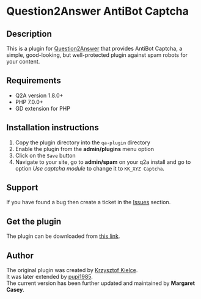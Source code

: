 # Question2Answer AntiBot Captcha

## Description

This is a plugin for [Question2Answer][Q2A] that provides AntiBot Captcha, a simple, good-looking, but well-protected
plugin against spam robots for your content.

## Requirements

* Q2A version 1.8.0+
* PHP 7.0.0+
* GD extension for PHP

## Installation instructions

1. Copy the plugin directory into the `qa-plugin` directory
1. Enable the plugin from the **admin/plugins** menu option
1. Click on the `Save` button
1. Navigate to your site, go to **admin/spam** on your q2a install and go to option *Use captcha module* to change it
   to `KK_XYZ Captcha`.

## Support

If you have found a bug then create a ticket in the [Issues][issues] section.

## Get the plugin

The plugin can be downloaded from [this link][download].

## Author

The original plugin was created by [Krzysztof Kielce](http://www.question2answer.org/qa/user/Krzysztof+Kielce).  
It was later extended by [pupi1985](https://github.com/pupi1985).  
The current version has been further updated and maintained by **Margaret Casey**.


[Q2A]: https://www.question2answer.org
[author]: https://github.com/fuckfuckgo
[download]: https://github.com/DeHashedCat/q2a-kk-xyz/archive/refs/heads/main.zip
[issues]: hhttps://github.com/DeHashedCat/q2a-kk-xyz/issues